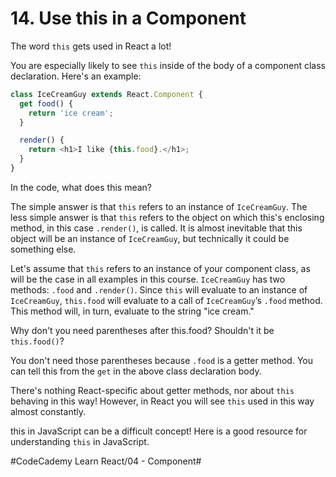 # 14. Use this in a Component
The word `this` gets used in React a lot!

You are especially likely to see `this` inside of the body of a component class declaration. Here's an example:

``` javascript
class IceCreamGuy extends React.Component {
  get food() {
    return 'ice cream';
  }

  render() {
    return <h1>I like {this.food}.</h1>;
  }
}
```

In the code, what does this mean?

The simple answer is that `this` refers to an instance of `IceCreamGuy`. The less simple answer is that `this` refers to the object on which this's enclosing method, in this case `.render()`, is called. It is almost inevitable that this object will be an instance of `IceCreamGuy`, but technically it could be something else.

Let's assume that `this` refers to an instance of your component class, as will be the case in all examples in this course. `IceCreamGuy` has two methods: `.food` and `.render()`. Since `this` will evaluate to an instance of `IceCreamGuy`, `this.food` will evaluate to a call of `IceCreamGuy`’s `.food` method. This method will, in turn, evaluate to the string "ice cream."

Why don't you need parentheses after this.food? Shouldn't it be `this.food()`?

You don't need those parentheses because `.food` is a getter method. You can tell this from the `get` in the above class declaration body.

There's nothing React-specific about getter methods, nor about `this` behaving in this way! However, in React you will see `this` used in this way almost constantly.

this in JavaScript can be a difficult concept! Here is a good resource for understanding `this` in JavaScript.






#CodeCademy Learn React/04 - Component#